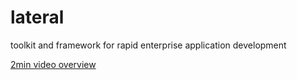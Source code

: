 # lateral
toolkit and framework for rapid enterprise application development

<a href="https://flic.kr/p/JARJ2o">2min video overview</a>
